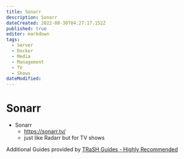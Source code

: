 ```yaml
---
title: Sonarr
description: Sonarr
dateCreated: 2022-08-30T04:27:17.152Z
published: true
editor: markdown
tags:
  - Server
  - Docker
  - Media
  - Management
  - TV
  - Shows
dateModified: 
---
```

# Sonarr

- Sonarr
	- https://sonarr.tv/
	- just like Radarr but for TV shows

Additional Guides provided by [TRaSH Guides - Highly Recommended](https://trash-guides.info/Sonarr/)